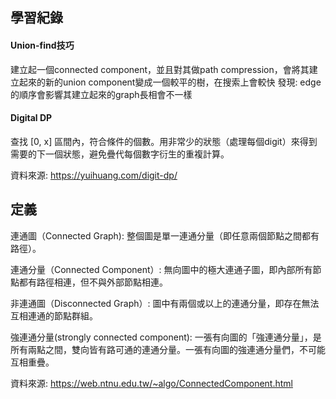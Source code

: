 ## 學習紀錄
#### Union-find技巧

建立起一個connected component，並且對其做path compression，會將其建立起來的新的union component變成一個較平的樹，在搜索上會較快
發現: edge的順序會影響其建立起來的graph長相會不一樣

#### Digital DP

查找 [0, x] 區間內，符合條件的個數。用非常少的狀態（處理每個digit）來得到需要的下一個狀態，避免疊代每個數字衍生的重複計算。

資料來源: https://yuihuang.com/digit-dp/

## 定義

連通圖（Connected Graph): 整個圖是單一連通分量（即任意兩個節點之間都有路徑）。

連通分量（Connected Component）: 無向圖中的極大連通子圖，即內部所有節點都有路徑相連，但不與外部節點相連。

非連通圖（Disconnected Graph）: 圖中有兩個或以上的連通分量，即存在無法互相連通的節點群組。

強連通分量(strongly connected component): 一張有向圖的「強連通分量」，是所有兩點之間，雙向皆有路可通的連通分量。一張有向圖的強連通分量們，不可能互相重疊。

資料來源: https://web.ntnu.edu.tw/~algo/ConnectedComponent.html
